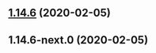 ## [1.14.6](https://github.com/skypilotcc/toolchain/compare/v1.14.6-next.0...v1.14.6) (2020-02-05)



## 1.14.6-next.0 (2020-02-05)



